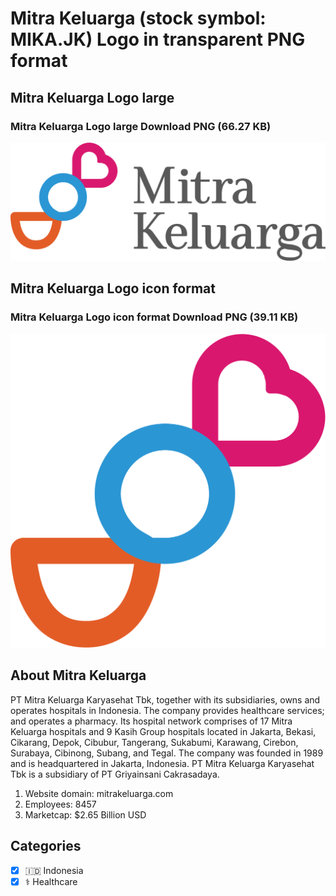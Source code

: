 # Mitra Keluarga (stock symbol: MIKA.JK) Logo in transparent PNG format

## Mitra Keluarga Logo large

### Mitra Keluarga Logo large Download PNG (66.27 KB)

![Mitra Keluarga Logo large Download PNG (66.27 KB)](/img/orig/MIKA.JK_BIG-2c036bec.png)

## Mitra Keluarga Logo icon format

### Mitra Keluarga Logo icon format Download PNG (39.11 KB)

![Mitra Keluarga Logo icon format Download PNG (39.11 KB)](/img/orig/MIKA.JK-93ff4b8a.png)

## About Mitra Keluarga

PT Mitra Keluarga Karyasehat Tbk, together with its subsidiaries, owns and operates hospitals in Indonesia. The company provides healthcare services; and operates a pharmacy. Its hospital network comprises of 17 Mitra Keluarga hospitals and 9 Kasih Group hospitals located in Jakarta, Bekasi, Cikarang, Depok, Cibubur, Tangerang, Sukabumi, Karawang, Cirebon, Surabaya, Cibinong, Subang, and Tegal. The company was founded in 1989 and is headquartered in Jakarta, Indonesia. PT Mitra Keluarga Karyasehat Tbk is a subsidiary of PT Griyainsani Cakrasadaya.

1. Website domain: mitrakeluarga.com
2. Employees: 8457
3. Marketcap: $2.65 Billion USD


## Categories
- [x] 🇮🇩 Indonesia
- [x] ⚕️ Healthcare
